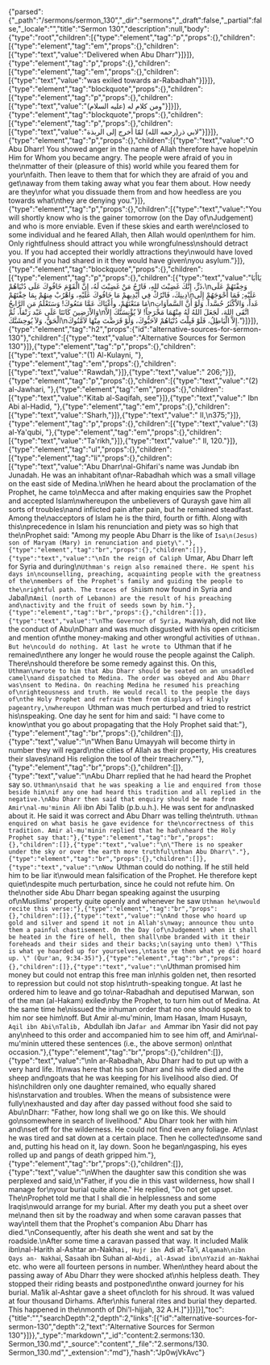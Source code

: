 {"parsed":{"_path":"/sermons/sermon_130","_dir":"sermons","_draft":false,"_partial":false,"_locale":"","title":"Sermon 130","description":null,"body":{"type":"root","children":[{"type":"element","tag":"p","props":{},"children":[{"type":"element","tag":"em","props":{},"children":[{"type":"text","value":"Delivered when Abu Dharr"}]}]},{"type":"element","tag":"p","props":{},"children":[{"type":"element","tag":"em","props":{},"children":[{"type":"text","value":"was exiled towards ar-Rabadhah"}]}]},{"type":"element","tag":"blockquote","props":{},"children":[{"type":"element","tag":"p","props":{},"children":[{"type":"text","value":"ومن كلام له (عليه السلام)"}]}]},{"type":"element","tag":"blockquote","props":{},"children":[{"type":"element","tag":"p","props":{},"children":[{"type":"text","value":"لابي ذر(رحمه الله) لمّا أخرج إلى الربذة"}]}]},{"type":"element","tag":"p","props":{},"children":[{"type":"text","value":"O Abu Dharr! You showed anger in the name of Allah therefore have hope\nin Him for Whom you became angry. The people were afraid of you in the\nmatter of their (pleasure of this) world while you feared them for your\nfaith. Then leave to them that for which they are afraid of you and get\naway from them taking away what you fear them about. How needy are they\nfor what you dissuade them from and how heedless are you towards what\nthey are denying you."}]},{"type":"element","tag":"p","props":{},"children":[{"type":"text","value":"You will shortly know who is the gainer tomorrow (on the Day of\nJudgement) and who is more enviable. Even if these skies and earth were\nclosed to some individual and he feared Allah, then Allah would open\nthem for him. Only rightfulness should attract you while wrongfulness\nshould detract you. If you had accepted their worldly attractions they\nwould have loved you and if you had shared in it they would have given\nyou asylum."}]},{"type":"element","tag":"blockquote","props":{},"children":[{"type":"element","tag":"p","props":{},"children":[{"type":"text","value":"يَاأَبَا ذَرٍّ، إِنَّكَ غَضِبْتَ للهِ، فَارْجُ مَنْ غَضِبْتَ لَهُ، إِنَّ الْقَوْمَ خَافُوكَ عَلَى دُنْيَاهُمْ،\nوَخِفْتَهُمْ عَلَى دِينِكَ، فَاتْرُكْ فِي أَيْدِيهِمْ مَا خَافُوكَ عَلَيْهِ، وَاهْرُبْ مِنهُمْ بِمَا خِفْتَهُمْ\nعَلَيْهِ; فَمَا أَحْوَجَهُمْ إِلَى مَا مَنَعْتَهُمْ، وأَغْنَاكَ عَمَّا مَنَعُوكَ! وَسَتَعْلَمُ مَنِ الرَّابحُ\nغَداً، وَالاْكْثَرُ حُسَّداً. وَلَوْ أَنَّ السَّماَوَاتِ وَالاْرَضِينَ كَانَتَا عَلَى عَبْد رَتْقاً، ثُمَّ\nاتَّقَى اللهَ، لَجَعَلَ اللهُ لَهُ مِنْهُمَا مَخْرَجاً! لاَ يُؤْنِسَنَّكَ إِلاَّ الْحَقُّ، وَلاَ يُوحِشَنَّكَ\nإِلاَّ الْبَاطِلُ، فَلَوْ قَبِلْتَ دُنْيَاهُمْ لاَحَبُّوكَ، وَلَوْ قَرَضْتَ مِنْهَا لاَمَّنُوكَ."}]}]},{"type":"element","tag":"h2","props":{"id":"alternative-sources-for-sermon-130"},"children":[{"type":"text","value":"Alternative Sources for Sermon 130"}]},{"type":"element","tag":"p","props":{},"children":[{"type":"text","value":"(1) Al-Kulayni, "},{"type":"element","tag":"em","props":{},"children":[{"type":"text","value":"Rawdah,"}]},{"type":"text","value":" 206;"}]},{"type":"element","tag":"p","props":{},"children":[{"type":"text","value":"(2) al-Jawhari, "},{"type":"element","tag":"em","props":{},"children":[{"type":"text","value":"Kitab al-Saqifah, see"}]},{"type":"text","value":" Ibn Abi al-Hadid, "},{"type":"element","tag":"em","props":{},"children":[{"type":"text","value":"Sharh,"}]},{"type":"text","value":" II,\n375;"}]},{"type":"element","tag":"p","props":{},"children":[{"type":"text","value":"(3) al-Ya'qubi, "},{"type":"element","tag":"em","props":{},"children":[{"type":"text","value":"Ta'rikh,"}]},{"type":"text","value":" II, 120."}]},{"type":"element","tag":"ul","props":{},"children":[{"type":"element","tag":"li","props":{},"children":[{"type":"text","value":"Abu Dharr\nal-Ghifari's name was Jundab ibn Junadah. He was an inhabitant of\nar-Rabadhah which was a small village on the east side of Medina.\nWhen he heard about the proclamation of the Prophet, he came to\nMecca and after making enquiries saw the Prophet and accepted Islam\nwhereupon the unbelievers of Quraysh gave him all sorts of troubles\nand inflicted pain after pain, but he remained steadfast. Among the\nacceptors of Islam he is the third, fourth or fifth. Along with this\nprecedence in Islam his renunciation and piety was so high that the\nProphet said: \"Among my people Abu Dharr is the like of `Isa\n(Jesus) son of Maryam (Mary) in renunciation and piety\"."},{"type":"element","tag":"br","props":{},"children":[]},{"type":"text","value":"\nIn the reign of Caliph `Umar, Abu Dharr left for Syria and during\n`Uthman's reign also remained there. He spent his days in\ncounselling, preaching, acquainting people with the greatness of the\nmembers of the Prophet's family and guiding the people to the\nrightful path. The traces of Shi`ism now found in Syria and Jabal\n`Amil (north of Lebanon) are the result of his preaching and\nactivity and the fruit of seeds sown by him."},{"type":"element","tag":"br","props":{},"children":[]},{"type":"text","value":"\nThe Governor of Syria, Mu`awiyah, did not like the conduct of Abu\nDharr and was much disgusted with his open criticism and mention of\nthe money-making and other wrongful activities of `Uthman. But he\ncould do nothing. At last he wrote to `Uthman that if he remained\nthere any longer he would rouse the people against the Caliph. There\nshould therefore be some remedy against this. On this, `Uthman\nwrote to him that Abu Dharr should be seated on an unsaddled camel\nand dispatched to Medina. The order was obeyed and Abu Dharr was\nsent to Medina. On reaching Medina he resumed his preaching of\nrighteousness and truth. He would recall to the people the days of\nthe Holy Prophet and refrain them from displays of kingly pageantry,\nwhereupon `Uthman was much perturbed and tried to restrict his\nspeaking. One day he sent for him and said: \"I have come to know\nthat you go about propagating that the Holy Prophet said that:"},{"type":"element","tag":"br","props":{},"children":[]},{"type":"text","value":"\n\"When Banu Umayyah will become thirty in number they will regard\nthe cities of Allah as their property, His creatures their slaves\nand His religion the tool of their treachery.\""},{"type":"element","tag":"br","props":{},"children":[]},{"type":"text","value":"\nAbu Dharr replied that he had heard the Prophet say so. `Uthman\nsaid that he was speaking a lie and enquired from those beside him\nif any one had heard this tradition and all replied in the negative.\nAbu Dharr then said that enquiry should be made from Amir\nal-mu'minin `Ali ibn Abi Talib (p.b.u.h.). He was sent for and\nasked about it. He said it was correct and Abu Dharr was telling the\ntruth. `Uthman enquired on what basis he gave evidence for the\ncorrectness of this tradition. Amir al-mu'minin replied that he had\nheard the Holy Prophet say that:"},{"type":"element","tag":"br","props":{},"children":[]},{"type":"text","value":"\n\"There is no speaker under the sky or over the earth more truthful\nthan Abu Dharr\"."},{"type":"element","tag":"br","props":{},"children":[]},{"type":"text","value":"\nNow `Uthman could do nothing. If he still held him to be liar it\nwould mean falsification of the Prophet. He therefore kept quiet\ndespite much perturbation, since he could not refute him. On the\nother side Abu Dharr began speaking against the usurping of\nMuslims' property quite openly and whenever he saw `Uthman he\nwould recite this verse:"},{"type":"element","tag":"br","props":{},"children":[]},{"type":"text","value":"\nAnd those who hoard up gold and silver and spend it not in Allah's\nway; announce thou unto them a painful chastisement. On the Day (of\nJudgement) when it shall be heated in the fire of hell, then shall\nbe branded with it their foreheads and their sides and their backs;\n(saying unto them) \"This is what ye hoarded up for yourselves,\ntaste ye then what ye did hoard up. \" (Qur'an, 9:34-35)"},{"type":"element","tag":"br","props":{},"children":[]},{"type":"text","value":"\n`Uthman promised him money but could not entrap this free man in\nhis golden net, then resorted to repression but could not stop his\ntruth-speaking tongue. At last he ordered him to leave and go to\nar-Rabadhah and deputised Marwan, son of the man (al-Hakam) exiled\nby the Prophet, to turn him out of Medina. At the same time he\nissued the inhuman order that no one should speak to him nor see him\noff. But Amir al-mu'minin, Imam Hasan, Imam Husayn, `Aqil ibn Abi\nTalib, `Abdullah ibn Ja`far and `Ammar ibn Yasir did not pay any\nheed to this order and accompanied him to see him off, and Amir\nal-mu'minin uttered these sentences (i.e., the above sermon) on\nthat occasion."},{"type":"element","tag":"br","props":{},"children":[]},{"type":"text","value":"\nIn ar-Rabadhah, Abu Dharr had to put up with a very hard life. It\nwas here that his son Dharr and his wife died and the sheep and\ngoats that he was keeping for his livelihood also died. Of his\nchildren only one daughter remained, who equally shared his\nstarvation and troubles. When the means of subsistence were fully\nexhausted and day after day passed without food she said to Abu\nDharr: \"Father, how long shall we go on like this. We should go\nsomewhere in search of livelihood.\" Abu Dharr took her with him and\nset off for the wilderness. He could not find even any foliage. At\nlast he was tired and sat down at a certain place. Then he collected\nsome sand and, putting his head on it, lay down. Soon he began\ngasping, his eyes rolled up and pangs of death gripped him."},{"type":"element","tag":"br","props":{},"children":[]},{"type":"text","value":"\nWhen the daughter saw this condition she was perplexed and said,\n\"Father, if you die in this vast wilderness, how shall I manage for\nyour burial quite alone.\" He replied, \"Do not get upset. The\nProphet told me that I shall die in helplessness and some Iraqis\nwould arrange for my burial. After my death you put a sheet over me\nand then sit by the roadway and when some caravan passes that way\ntell them that the Prophet's companion Abu Dharr has died.\"\nConsequently, after his death she went and sat by the roadside.\nAfter some time a caravan passed that way. It included Malik ibn\nal-Harith al-Ashtar an-Nakha`i, Hujr ibn `Adi at-Ta'i, `Alqamah\nibn Qays an- Nakha`i, Sa`sa`ah ibn Suhan al-`Abdi, al-Aswad ibn\nYazid an-Nakha`i etc. who were all fourteen persons in number. When\nthey heard about the passing away of Abu Dharr they were shocked at\nhis helpless death. They stopped their riding beasts and postponed\nthe onward journey for his burial. Ma1ik al-Ashtar gave a sheet of\ncloth for his shroud. It was valued at four thousand Dirhams. After\nhis funeral rites and burial they departed. This happened in the\nmonth of Dhi'l-hijjah, 32 A.H.]"}]}]}],"toc":{"title":"","searchDepth":2,"depth":2,"links":[{"id":"alternative-sources-for-sermon-130","depth":2,"text":"Alternative Sources for Sermon 130"}]}},"_type":"markdown","_id":"content:2.sermons:130. Sermon_130.md","_source":"content","_file":"2.sermons/130. Sermon_130.md","_extension":"md"},"hash":"Jp0wjVkAvc"}